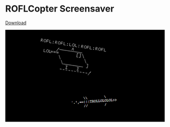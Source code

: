 # ROFLCopter Screensaver

[Download](http://ketilnilsen.no/ROFLCopterSS.scr)

![picture](https://github.com/ketilnil/ROFLCopterSS/blob/master/screenshot.png?raw=true)
